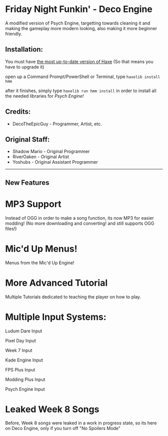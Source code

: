# Friday Night Funkin' - Deco Engine
A modified version of Psych Engine, targetting towards cleaning it and making the gameplay more modern looking, also making it more beginner friendly.

## Installation:
You must have [the most up-to-date version of Haxe](https://haxe.org/download/) (So that means you have to upgrade it)

open up a Command Prompt/PowerShell or Terminal, type `haxelib install hmm`

after it finishes, simply type `haxelib run hmm install` in order to install all the needed libraries for *Psych Engine!*

## Credits:

* DecoTheEpicGuy - Programmer, Artist, etc.

## Original Staff:

* Shadow Mario - Original Programmer
* RiverOaken - Original Artist
* Yoshubs - Original Assistant Programmer

_____________________________________

## New Features

# MP3 Support

Instead of OGG in order to make a song function, its now MP3 for easier modding! (No more downloading and converting! and still supports OGG files!)

# Mic'd Up Menus!

Menus from the Mic'd Up Engine!

# More Advanced Tutorial

Multiple Tutorials dedicated to teaching the player on how to play.

# Multiple Input Systems:

Ludum Dare Input

Pixel Day Input

Week 7 Input

Kade Engine Input

FPS Plus Input

Modding Plus Input

Psych Engine Input

# Leaked Week 8 Songs

Before, Week 8 songs were leaked in a work in progress state, so its here on Deco Engine, only if you
turn off "No Spoilers Mode"
